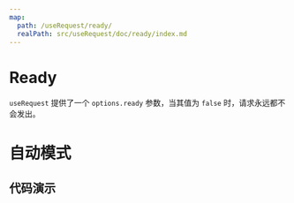 ```yaml
---
map:
  path: /useRequest/ready/
  realPath: src/useRequest/doc/ready/index.md
---
```


# Ready

`useRequest` 提供了一个 `options.ready` 参数，当其值为 `false` 时，请求永远都不会发出。

# 自动模式

## 代码演示

<demo src="./demo/demo.vue"
  language="vue"
  title=""
  desc="每次 ready 从 false 变为 true 时，都会重新发起请求">
</demo>
